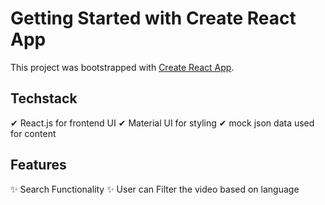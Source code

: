 # Getting Started with Create React App

This project was bootstrapped with [Create React App](https://github.com/facebook/create-react-app).

## Techstack

✔ React.js for frontend UI
✔ Material UI for styling 
✔ mock json data used for content


## Features

✨ Search Functionality
✨ User can Filter the video based on language 



